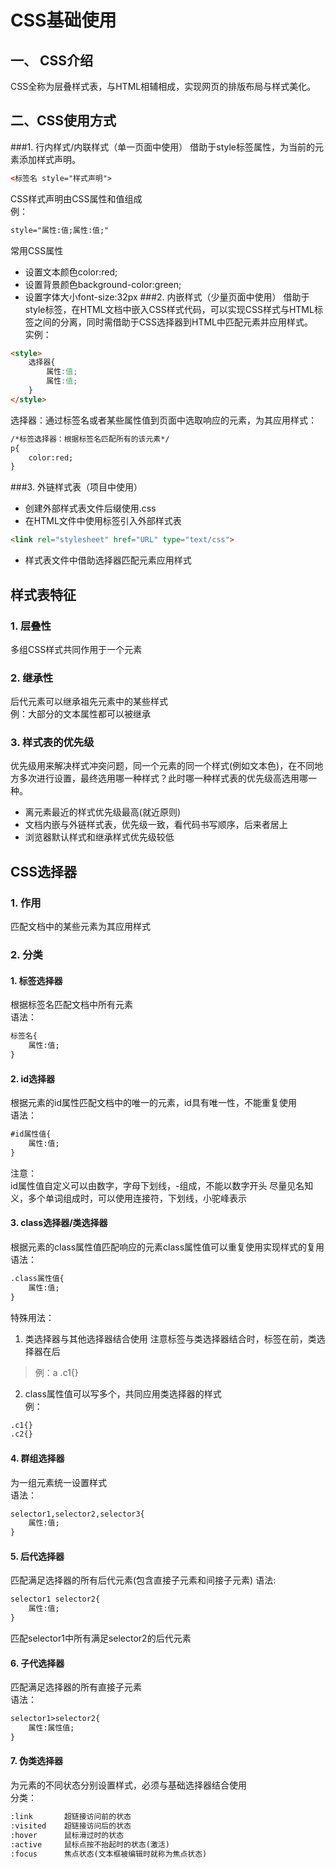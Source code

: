 # CSS基础使用
## 一、 CSS介绍
CSS全称为层叠样式表，与HTML相辅相成，实现网页的排版布局与样式美化。
## 二、CSS使用方式
###1. 行内样式/内联样式（单一页面中使用）
借助于style标签属性，为当前的元素添加样式声明。
```html
<标签名 style="样式声明">
```
CSS样式声明由CSS属性和值组成  
例：
```html
style="属性:值;属性:值;"
```
常用CSS属性
* 设置文本颜色color:red;
* 设置背景颜色background-color:green;
* 设置字体大小font-size:32px
###2. 内嵌样式（少量页面中使用）
借助于style标签，在HTML文档中嵌入CSS样式代码，可以实现CSS样式与HTML标签之间的分离，同时需借助于CSS选择器到HTML中匹配元素并应用样式。  
实例：
```html
<style>
    选择器{
        属性:值;
        属性:值;
    }
</style>
```
选择器：通过标签名或者某些属性值到页面中选取响应的元素，为其应用样式：
```html
/*标签选择器：根据标签名匹配所有的该元素*/
p{
    color:red;
}
```
###3. 外链样式表（项目中使用）
* 创建外部样式表文件后缀使用.css
* 在HTML文件中使用<link>标签引入外部样式表
```html
<link rel="stylesheet" href="URL" type="text/css">
```
* 样式表文件中借助选择器匹配元素应用样式
## 样式表特征
### 1. 层叠性
多组CSS样式共同作用于一个元素
### 2. 继承性
后代元素可以继承祖先元素中的某些样式  
例：大部分的文本属性都可以被继承
### 3. 样式表的优先级
优先级用来解决样式冲突问题，同一个元素的同一个样式(例如文本色)，在不同地方多次进行设置，最终选用哪一种样式？此时哪一种样式表的优先级高选用哪一种。  
* 离元素最近的样式优先级最高(就近原则)
* 文档内嵌与外链样式表，优先级一致，看代码书写顺序，后来者居上
* 浏览器默认样式和继承样式优先级较低
## CSS选择器
### 1. 作用
匹配文档中的某些元素为其应用样式
### 2. 分类
#### 1. 标签选择器
根据标签名匹配文档中所有元素  
语法：
```html
标签名{
    属性:值;
}
```
#### 2. id选择器
根据元素的id属性匹配文档中的唯一的元素，id具有唯一性，不能重复使用  
语法：
```html
#id属性值{
    属性:值;
}
```
注意：  
id属性值自定义可以由数字，字母下划线，-组成，不能以数字开头
尽量见名知义，多个单词组成时，可以使用连接符，下划线，小驼峰表示  
#### 3. class选择器/类选择器
根据元素的class属性值匹配响应的元素class属性值可以重复使用实现样式的复用  
语法：
```html
.class属性值{
    属性:值;
}
```
特殊用法：  
1. 类选择器与其他选择器结合使用
注意标签与类选择器结合时，标签在前，类选择器在后  
>例：a .c1{}
2. class属性值可以写多个，共同应用类选择器的样式  
例： 
```html
.c1{}
.c2{}
```
#### 4. 群组选择器
为一组元素统一设置样式  
语法：  
```html
selector1,selector2,selector3{
    属性:值;
}
```
#### 5. 后代选择器
匹配满足选择器的所有后代元素(包含直接子元素和间接子元素)
语法:  
```html
selector1 selector2{
    属性:值;
}
```
匹配selector1中所有满足selector2的后代元素
#### 6. 子代选择器
匹配满足选择器的所有直接子元素  
语法：
```html
selector1>selector2{
    属性:属性值;
}
```
#### 7. 伪类选择器
为元素的不同状态分别设置样式，必须与基础选择器结合使用  
分类：
```html
:link       超链接访问前的状态
:visited    超链接访问后的状态 
:hover      鼠标滑过时的状态
:active     鼠标点按不抬起时的状态(激活)
:focus      焦点状态(文本框被编辑时就称为焦点状态)
```